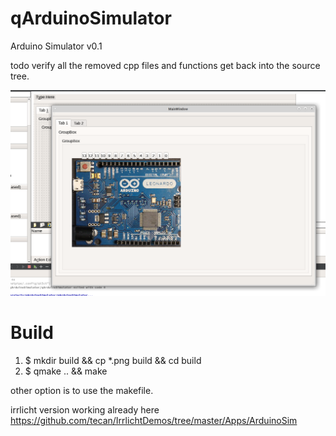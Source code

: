 # qArduinoSimulator

Arduino Simulator v0.1

todo
verify all the removed cpp files and functions get back into the source tree.

![alt tag](screenshot.png)

# Build

1. $ mkdir build && cp *.png build && cd build
2. $ qmake .. && make

other option is to use the makefile.


irrlicht version working already here https://github.com/tecan/IrrlichtDemos/tree/master/Apps/ArduinoSim
